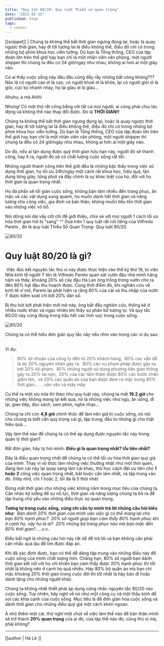 ```yaml
---
title: "Quy tắc 80/20: Quy luật Thiểu số quan trọng"
date: "2021-02-25"
published: true
tags:
  - comtor
---
```

[[snippet]]
| Chúng ta không thể bắt thời gian ngưng đọng lại, hoặc là quay ngược thời gian, hay đi tới tương lai là điều không thể, điều đó chỉ có trong những bộ phim khoa học viễn tưởng. Dù bạn là Tổng thống, CEO của tập đoàn lớn trên thế giới hay bạn chỉ là một nhân viên văn phòng, một người shipper thì chúng ta đều có 24 giờ/ngày như nhau, không ai hơn ai một giây nào.

Có ai thấy cuộc sống này đâu đâu cũng đầy rẫy những bất công không??? Nào là có người cao ơi là cao, có người khoẻ ơi là khỏe, lại có người giỏi ơi là giỏi, cực kỳ nhanh nhạy, họ lại giàu ơi là giàu…
​

Ahuhu, à mà Ahihi
​

Nhưng! Có một thứ rất công bằng với tất cả mọi người, ai cũng phải chịu tác động và không thể nào thay đổi được. Đó là **THỜI GIAN!!**
​

Chúng ta không thể bắt thời gian ngưng đọng lại, hoặc là quay ngược thời gian, hay đi tới tương lai là điều không thể, điều đó chỉ có trong những bộ phim khoa học viễn tưởng. Dù bạn là Tổng thống, CEO của tập đoàn lớn trên thế giới hay bạn chỉ là một nhân viên văn phòng, một người shipper thì chúng ta đều có 24 giờ/ngày như nhau, không ai hơn ai một giây nào.
​

Do đó, nếu ai tận dụng được quỹ thời gian hữu hạn này, người đó sẽ thành công, hay ít ra, người đó sẽ có chất lượng cuộc sống rất tốt.
​

Những người thành công trên thế giới đều là những bậc thầy trong việc sử dụng thời gian, họ tối ưu 24h/ngày một cách rất khoa học, hiệu quả, tận dụng từng giây, từng phút và đây chính là sự khác biệt của họ, đối với họ thời gian là quan trọng nhất.
​

Họ đa phần sẽ tối giản cuộc sống, không bận tâm nhiều đến trang phục, ăn mặc và các vật dụng xung quanh, họ muốn dành hết thời gian và năng lượng cho công việc, gia đình và bản thân; không muốn tiêu tốn thời gian vào những việc vô bổ.
​

Nói dông nói dài vầy cốt chỉ để giới thiệu, chia sẻ với mọi người 1 cách tối ưu hóa thời gian hơi bị "sang" ^^ Dựa trên 1 quy luật rất nổi tiếng của Vilfredo Pareto , đó là quy luật Thiểu Số Quan Trọng- Quy luật 80/20.

![80/20](https://i.ibb.co/bLVVpfv/hi-nh-1.jpg)


# Quy luật 80/20 là gì?
​
Việc đúc kết nguyên tắc thú vị này được thực hiện vào thế kỷ thứ 19, từ việc Nhà kinh tế người Ý tên là Vilfredo Pareto quan sát vườn đậu nhà mình hàng năm và thấy, khoảng 20% số cây đậu Hà Lan ông trồng trong vườn cho ra đến 80% hạt đậu thu hoạch được. Cùng thời điểm đó, khi nghiên cứu về kinh tế vĩ mô, Pareto lại phát hiện ra rằng 80% của cải và thu nhập của nước Ý được kiểm soát chỉ bởi 20% dân số.
​

 Bị thu hút bởi phát hiện mới mẻ này, ông bắt đầu nghiên cứu, thống kê ở nhiều nước khác và ngạc nhiên khi thấy sự phân bổ tương tự. Và quy tắc 80/20 này cũng đúng trong hầu hết các lĩnh vực trong cuộc sống.

![80/20](https://i.ibb.co/gmzMF3W/Hi-nh-2.jpg)
​

Chúng ta có thể hiểu đơn giản quy tắc này nếu nhìn vào trong các ví dụ sau:
​

Ví dụ:
​

>80% lợi nhuận của công ty đến từ 20% khách hàng,
​
>80% các vấn đề là do 20% nguyên nhân gây ra.
​
>80% các vụ phạm pháp được gây ra bởi 20% tội phạm,
​
>80% những người sử dụng phương tiện giao thông gây ra 20% tai nạn,
​
>20% của các tấm thảm được 80% các bước chân giẫm lên,
​
>và 20% các quần áo của bạn được đem ra mặc trong 80% thời gian…
​
...vân vân và mây mây
​

Cụ thể ra một xíu nữa thì theo như quy luật này, chúng ta mất **19.2 giờ** cho những việc không mang lại kết quả, nó là những việc như ngủ, ăn uống, đi lại, giao tiếp, đọc sách, xem phim, nghe nhạc…
​

Chúng ta chỉ còn **4,8 giờ** chính thức để làm nên giá trị cuộc sống, nó nói cho chúng ta biết cần quý trọng cái gì, tập trung, đầu tư những gì cho thật hiệu quả....
​

Vậy làm thế nào để chúng ta có thể áp dụng được nguyên tắc này trong quản lý thời gian?
​

Rất đơn giản, hãy tự hỏi mình: 
**Điều gì là quan trọng nhất? Ưu tiên nhất?**
​

Đây là điều quan trọng nhất để chúng ta có thể tối ưu hóa thời gian quý giá của mình. Thay vì vô thức làm những việc thường nhật như một thói quen, đang làm cái này lại quay sang làm cái khác, thử học cách đặt ưu tiên cho **1 hoặc 2** công việc quan trọng nhất, bắt buộc cần làm nhất, và tập trung vào đó. (Hãy nhớ, chỉ 1 hoặc 2, tối đa là 5 thôi nhé)
​

Đừng mất thời gian cho những việc không nằm trong mục tiêu của chúng ta. Cân nhắc kỹ lưỡng để sự nỗ lực, thời gian và năng lượng chúng ta bỏ ra để tập trung chủ yếu vào những điều thực sự quan trọng.
​

**Tương tự trong cuộc sống, cũng chỉ cần tự mình trả lời những câu hỏi kiểu như:**
​
_Bạn dành 20% thời gian của mình vào việc gì có thể mang lại cho bạn 80% hạnh phúc?_
​
_20% số người giúp bạn cảm thấy 80% hạnh phúc khi ở cạnh họ, vậy họ là ai?_
​
_20% những bộ trang phục nào mà bạn mặc đến 80% thời gian?.....v.v.._
​

Điều bất ngờ là những câu hỏi này rất dễ để trả lời và bạn không cần phải cân nhắc quá lâu để tìm được đáp án.
​

Khi đã xác định được, bạn có thể dễ dàng tập trung vào những điều này để cuộc sống của mình chất lượng hơn. Chẳng hạn, 80% số người bạn dành thời gian kết nối với họ chỉ khiến bạn cảm thấy được 20% hạnh phúc thì tốt nhất là không nên ở cạnh họ quá nhiều. Hay 80% bộ quần áo mà bạn chỉ mặc khoảng 20% thời gian trong cuộc đời thì tốt nhất là hãy bán đi hoặc dành tặng cho những người khác.
​

Chúng ta không nhất thiết phải áp dụng cứng nhắc nguyên tắc 80/20 vào cuộc sống. Tuy nhiên, hãy nghĩ về nó như một công cụ và một thấu kính để soi các khía cạnh của cuộc sống. Mục tiêu là để đơn giản hóa cuộc sống và dành thời gian cho những điều quý giá một cách khôn ngoan.
​

À nhỏ thêm một cái, thử nghĩ một chút về việc làm thế nào để bản thân mình sẽ trở thành **20% quan trọng** của ai đó, của tập thể nào đó, cũng thú vị mà, phải không?

---
[[author | Hà Lê ]]
